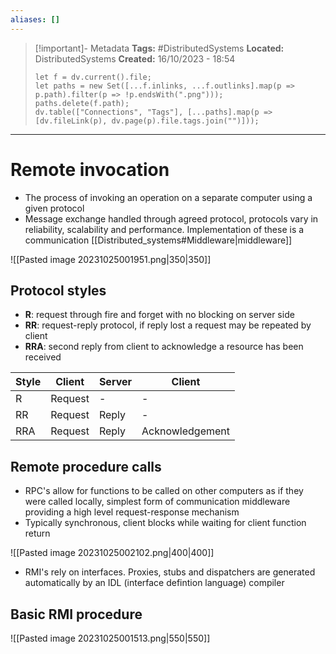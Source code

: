 ```yaml
---
aliases: []
---
```

> [!important]- Metadata
> **Tags:** #DistributedSystems 
> **Located:** DistributedSystems
> **Created:** 16/10/2023 - 18:54
> ```dataviewjs
> let f = dv.current().file;
> let paths = new Set([...f.inlinks, ...f.outlinks].map(p => p.path).filter(p => !p.endsWith(".png")));
> paths.delete(f.path);
> dv.table(["Connections", "Tags"], [...paths].map(p => [dv.fileLink(p), dv.page(p).file.tags.join("")]));
> ```

___
# Remote invocation
- The process of invoking an operation on a separate computer using a given protocol
- Message exchange handled through agreed protocol, protocols vary in reliability, scalability and performance. Implementation of these is a communication [[Distributed_systems#Middleware|middleware]]

![[Pasted image 20231025001951.png|350|350]]

## Protocol styles 
- **R**: request through fire and forget with no blocking on server side 
- **RR**: request-reply protocol, if reply lost a request may be repeated by client
- **RRA**: second reply from client to acknowledge a resource has been received 

| Style | Client  | Server | Client |
| ----- | ------- | ------ | ------ |
| R     | Request | -      | -      |
| RR    | Request | Reply  | -      |
| RRA      |Request         |Reply        |Acknowledgement        |

## Remote procedure calls 
- RPC's allow for functions to be called on other computers as if they were called locally, simplest form of communication middleware providing a high level request-response mechanism
- Typically synchronous, client blocks while waiting for client function return 

![[Pasted image 20231025002102.png|400|400]]

- RMI's rely on interfaces. Proxies, stubs and dispatchers are generated automatically by an IDL (interface defintion language) compiler 
## Basic RMI procedure 

![[Pasted image 20231025001513.png|550|550]]